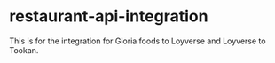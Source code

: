 # restaurant-api-integration
This is for the integration for Gloria foods to Loyverse and Loyverse to Tookan.

